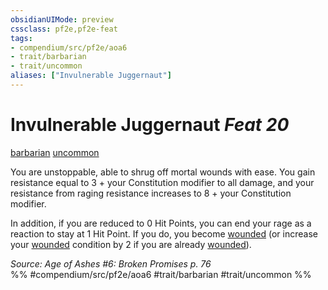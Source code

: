 ```yaml
---
obsidianUIMode: preview
cssclass: pf2e,pf2e-feat
tags:
- compendium/src/pf2e/aoa6
- trait/barbarian
- trait/uncommon
aliases: ["Invulnerable Juggernaut"]
---
```

# Invulnerable Juggernaut  *Feat 20*  
[barbarian](../../Rules/traits/barbarian.md)  [uncommon](../../Rules/traits/uncommon.md)  


You are unstoppable, able to shrug off mortal wounds with ease. You gain resistance equal to 3 + your Constitution modifier to all damage, and your resistance from raging resistance increases to 8 + your Constitution modifier.

In addition, if you are reduced to 0 Hit Points, you can end your rage as a reaction to stay at 1 Hit Point. If you do, you become [wounded](../../Rules/conditions.md#Wounded) (or increase your [wounded](../../Rules/conditions.md#Wounded) condition by 2 if you are already [wounded](../../Rules/conditions.md#Wounded)).

*Source: Age of Ashes #6: Broken Promises p. 76*  
%% #compendium/src/pf2e/aoa6 #trait/barbarian #trait/uncommon %%
